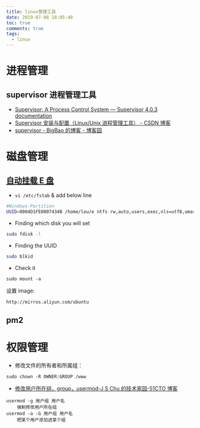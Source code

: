 ```yaml
---
title: linux管理工具
date: 2019-07-08 18:05:40
toc: true
comments: true
tags:
  - linux
---
```


# 进程管理

## supervisor 进程管理工具

- [Supervisor: A Process Control System — Supervisor 4.0.3 documentation](http://supervisord.org/)
- [Supervisor 安装与配置（Linux/Unix 进程管理工具） - CSDN 博客](https://blog.csdn.net/xyang81/article/details/51555473)
- [supervisor - BigBao 的博客 - 博客园](https://www.cnblogs.com/smail-bao/p/5673434.html)

# 磁盘管理

## [自动挂载 E 盘](https://askubuntu.com/questions/46588/how-to-automount-ntfs-partitions)

- `vi /etc/fstab` & add below line

```sh
#Windows-Partition
UUID=0004D1FE0007434B /home/lou/e ntfs rw,auto,users,exec,nls=utf8,umask=003,gid=46,uid=1000    0   0
```

- Finding which disk you will set

```sh
sudo fdisk -l
```

- Finding the UUID

```sh
sudo blkid
```

- Check it

```
sudo mount -a
```

设置 image:

```
http://mirros.aliyun.com/ubuntu
```

## pm2

# 权限管理

- 修改文件的所有者和所属组：

```
sudo chown -R OWNER:GROUP /www
```

- [修改用户所在组，group，usermod-J S Chu 的技术家园-51CTO 博客](http://blog.51cto.com/jschu/1722959)

```
usermod -g 用户组 用户名
    强制修改用户所在组
usermod -a -G 用户组 用户名
    把某个用户添加进某个组
```
